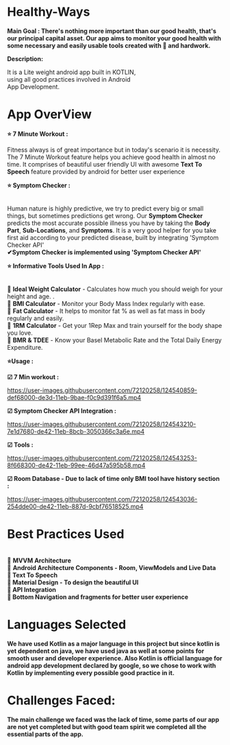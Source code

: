 # Healthy-Ways


<strong>Main Goal : There's nothing more important than our good health, that's our principal capital asset. Our app aims to monitor your good health with some necessary
and easily usable tools created with 💖 and hardwork.</strong>

<strong>Description: </strong>
<p>It is a Lite weight android app built in KOTLIN, <br> using all good practices involved in Android <br>App Development. </p>


# App OverView
<strong>⭐ 7 Minute Workout :</strong>
<p>Fitness always is of great importance but in today's scenario it is necessity. The 7 Minute Workout feature helps you achieve good health in almost no time. 
   It comprises of beautiful user friendly UI with awesome <strong>Text To Speech</strong> feature provided by android for better user experience 
</p>
<strong>⭐ Symptom Checker :</strong>
<p><br>Human nature is highly predictive, we try to predict every big or small things, but sometimes predictions get wrong. Our <strong>Symptom Checker</strong> predicts the most accurate possible illness you have by taking the <strong>Body Part</strong>, <strong>Sub-Locations</strong>, and <strong>Symptoms</strong>. It is a very good helper for you take first aid according to your predicted disease, built by integrating 'Symptom Checker API'<br>
   <strong>✔Symptom Checker is implemented using 'Symptom Checker API'</strong><br>
</p>
<strong>⭐ Informative Tools Used In App :</strong>
<p><br>
    🔰  <strong>Ideal Weight Calculator</strong> - Calculates how much you should weigh for your height and age. .<br>
    🔰  <strong>BMI Calculator</strong> - Monitor your Body Mass Index regularly with ease.<br>
    🔰  <strong>Fat Calculator</strong> - It helps to monitor fat % as well as fat mass in body regularly and easily.<br>
    🔰  <strong>1RM Calculator</strong> - Get your 1Rep Max and train yourself for the body shape you love.<br>
    🔰  <strong>BMR & TDEE</strong> - Know your Basel Metabolic Rate and the Total Daily Energy Expenditure.<br>
</p>


<strong>⭐Usage :</strong>

  
   <strong>☑ 7 Min workout :</strong>
         
   https://user-images.githubusercontent.com/72120258/124540859-def68000-de3d-11eb-9bae-f0c9d391f6a5.mp4
       
   <strong>☑ Symptom Checker API Integration :</strong>
   
   https://user-images.githubusercontent.com/72120258/124543210-7e1d7680-de42-11eb-8bcb-3050366c3a6e.mp4
   
   <strong>☑ Tools :</strong>
   
   https://user-images.githubusercontent.com/72120258/124543253-8f668300-de42-11eb-99ee-46d47a595b58.mp4
  
  <strong>☑ Room Database - Due to lack of time only BMI tool have history section :</strong>
         
   https://user-images.githubusercontent.com/72120258/124543036-254dde00-de42-11eb-887d-9cbf76518525.mp4




  

   

 

# Best Practices Used
<p><br>
    🔰  <strong>MVVM Architecture</strong><br>
    🔰  <strong>Android Architecture Components - Room, ViewModels and Live Data<br>
    🔰  <strong>Text To Speech<br>
    🔰  <strong>Material Design - To design the beautiful UI<br>
    🔰  <strong>API Integration</strong> <br>
    🔰  <strong>Bottom Navigation and fragments for better user experience</strong><br>
</p>


# Languages Selected
   
We have used Kotlin as a major language in this project but since kotlin is yet dependent on java, we have used java as well at some points for smooth user and developer experience. Also Kotlin is official language for android app development declared by google, so we chose to work with Kotlin by implementing every possible good practice in it. 

   
# Challenges Faced:

The main challenge we faced was the lack of time, some parts of our app are not yet completed but with good team spirit we completed all the essential parts of the app.
   
   
   
   
   




‍

